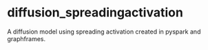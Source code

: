 # diffusion_spreadingactivation
A diffusion model using spreading activation created in pyspark and graphframes.
